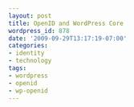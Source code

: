 ```yaml
---
layout: post
title: OpenID and WordPress Core
wordpress_id: 878
date: '2009-09-29T13:17:19-07:00'
categories:
- identity
- technology
tags:
- wordpress
- openid
- wp-openid
---
```


